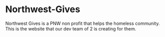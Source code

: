 # Northwest-Gives
Northwest Gives is a PNW non profit that helps the homeless community. This is the website that our dev team of 2 is creating for them. 
